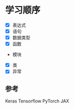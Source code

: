# 学习顺序

- [x] 表达式
- [x] 语句
- [x] 数据类型
- [x] 函数
- 模块
- [x] 类
- [x] 异常

## 参考

Keras
Tensorflow
PyTorch
JAX
